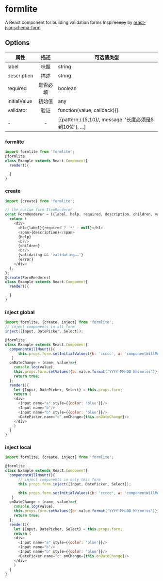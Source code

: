 ﻿# formlite
A React component for building validation forms
Inspire~~copy~~ by [react-jsonschema-form](https://github.com/mozilla-services/react-jsonschema-form)

## Options

属性|描述|可选值类型
-|:-:|-
label|标题|string
description|描述|string
required|是否必填|boolean
initialValue|初始值|any
validator|验证|function(value, callback){}
-|-|[{pattern:/.{5,10}/, message: '长度必须是5到10位'}, ...]

### formlite
```js
import formlite from 'formlite';
@formlite
class Example extends React.Component{
  render(){

  }
}
```

### create
```js
import {create} from 'formlite';

// the custom form ItemRenderer
const FormRenderer = ({label, help, required, description, children, validating, error})=>{
  return (
    <div>
      <h1>{label}{required ? '*' : null}</h1>
      <span>{description}</span>
      {help}
      <br/>
      {children}
      <br/>
      {validating && 'validating……'}
      {error}
    </div>
  );
};
@create(FormRenderer)
class Example extends React.Component{
  render(){

  }
}
```

### inject global
```js
import formlite, {create, inject} from 'formlite';
// inject components in all form
inject([Input, DatePicker, Select]);

@formlite
class Example extends React.Component{
  componentWillMount(){
      this.props.form.setInitialValues({b: 'ccccc', a: 'componentWillMount', c: moment('2030-12-24')}, true);
   }
  onDateChange = (name, value)=>{
    console.log(value);
    this.props.form.setValues({b: value.format('YYYY-MM-DD hh:mm:ss')});
    return true;
  };
  render(){
    let {Input, DatePicker, Select} = this.props.form;
    return (
    <div>
      <Input name="a" style={{color: 'blue'}}/>
      <Input name="b"/>
      <Input name="b" style={{color: 'blue'}}/>
      <DatePicker name="c" onChange={this.onDateChange}/>
    </div>
    )
  }
}
```
### inject local
```js
import formlite, {create, inject} from 'formlite';

@formlite
class Example extends React.Component{
  componentWillMount(){
      // inject components in only this form
      this.props.form.inject([Input, DatePicker, Select]);

      this.props.form.setInitialValues({b: 'ccccc', a: 'componentWillMount', c: moment('2030-12-24')}, true);
   }
  onDateChange = (name, value)=>{
    console.log(value);
    this.props.form.setValues({b: value.format('YYYY-MM-DD hh:mm:ss')});
    return true;
  };
  render(){
    let {Input, DatePicker, Select} = this.props.form;
    return (
    <div>
      <Input name="a" style={{color: 'blue'}}/>
      <Input name="b"/>
      <Input name="b" style={{color: 'blue'}}/>
      <DatePicker name="c" onChange={this.onDateChange}/>
    </div>
    )
  }
}
```
